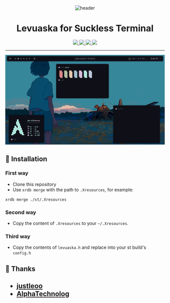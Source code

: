 <div align="center">
    <img src="https://github.com/levuaska.png" height="200" alt="header"/>
    <h1>Levuaska for Suckless Terminal</h1>
    <p></p>
    <a href="https://github.com/levuaska/st/stargazers">
        <img src="https://img.shields.io/github/stars/levuaska/st?colorA=0f0f17&colorB=%23afbea2&style=for-the-badge">
    </a>
    <a href="https://github.com/levuaska/st/network/members/">
        <img src="https://badges.pufler.dev/updated/levuaska/st?style=for-the-badge&color=e4c9af&logoColor=white&labelColor=0f0f17">
    <a href="https://github.com/levuaska/st">
    	<img src="https://img.shields.io/github/repo-size/levuaska/st?colorA=0f0f17&colorB=%23b5e8e0&label=size&style=for-the-badge">
    </a>
    <a href="https://github.com/levuaska/st/blob/main/LICENSE">
    	<img src="https://img.shields.io/github/license/levuaska/st?colorA=0f0f17&colorB=%23d78787&style=for-the-badge&logoColor=white">
    </a>
</div>
<hr>
  
<div align="center">
  <img src="assets/showcase.png"></img>
</div>

<h2>🔎 Installation</h2>
  
### First way

- Clone this repository
- Use `xrdb merge` with the path to `.Xresources`, for example:

```
xrdb merge ./st/.Xresources
```
### Second way

- Copy the content of `.Xresources` to your `~/.Xresources`.
  
### Third way

- Copy the contents of `levuaska.h` and replace into your st build's `config.h`

<h2>💜 Thanks<h2>

- [justleoo](https://github.com/justleoo)
- [AlphaTechnolog](https://github.com/alphatechnolog)
